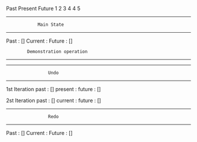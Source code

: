

Past    Present     Future
1
2
3
4          4            5

----------------------------------------------
                Main State
----------------------------------------------
Past        : []
Current     :
Future      : []


            Demonstration operation
----------------------------------------------

----------------------------------------------
                    Undo
----------------------------------------------
1st Iteration
past        : []
present     :
future      : []

2st Iteration
past        : []
current     :
future      : []


----------------------------------------------
                    Redo
----------------------------------------------
Past        : []
Current     :
Future      : []
